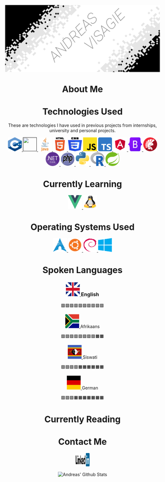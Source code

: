 <img src="Resources/AVLogo.png" alt="Andreas Logo" align="center">
<!-- ABOUT ME -->
<h1 align="center"> About Me </h1>

<!-- TECHNOLOGIES -->
<h1 align="center"> Technologies Used </h1>
<div align="center">
    <p> These are technologies I have used in previous projects from internships, university and personal projects. </p> 
    <!-- C++ -->
    <a href="https://cplusplus.com/"> <img src="Resources/C++Logo.svg" width="45" height="45" alt="C++"> </a>
    <!-- C# -->
    <a href=""> <img src="Resources/C#Logo.svg" width="45" height="45" alt=""> </a>
    <!-- JAVA -->
    <a href="https://www.java.com/en/"> <img src="Resources/JavaLogo.svg" width="45" height="45" alt="JAVA"> </a>
    <!-- HTML -->
    <a href="https://html.com/"> <img src="Resources/HTML5Logo.svg" width="45" height="45" alt="HTML"> </a>
    <!-- CSS -->
    <a href="https://html.com/"> <img src="Resources/CSS3Logo.svg" width="45" height="45" alt="CSS"> </a>
    <!-- JavaScript -->
    <a href="https://www.javascript.com/"> <img src="Resources/JavaScriptLogo.svg" width="45" height="45" alt="JS"> </a>
    <!-- TypeScript -->
    <a href=""> <img src="Resources/TypeScriptLogo.svg" width="45" height="45" alt="TS"> </a>
    <!-- Angular -->
    <a href=""> <img src="Resources/AngularLogo.svg" width="45" height="45" alt="Angular"> </a>
    <!-- Bootstrap -->
    <a href=""> <img src="Resources/BootstrapLogo.svg" width="45" height="45" alt="Bootstrap"> </a>
    <!-- Delphi -->
    <a href=""> <img src="Resources/DelphiLogo.png" width="45" height="45" alt="Delphi"> </a>
    <!-- NETCORE -->
    <a href=""> <img src="Resources/NETCoreLogo.svg" width="45" height="45" alt="NETCORE"> </a>
    <!-- PHP -->
    <a href=""> <img src="Resources/PHPLogo.svg" width="45" height="45" alt="PHP"> </a>
    <!-- Python -->
    <a href=""> <img src="Resources/PythonLogo.png" width="45" height="45" alt="Python"> </a>
    <!-- R -->
    <a href=""> <img src="Resources/RLogo.svg" width="45" height="45" alt="R"> </a>
    <!-- Spring -->
    <a href=""> <img src="Resources/SpringLogo.svg" width="45" height="45" alt="Spring"> </a>
</div>

<!-- LEARNING -->
<h1 align="center"> Currently Learning </h1>
<div align="center">
    <!-- VUEJS -->
    <a href="https://vuejs.org/"> <img src="Resources/VueLogo.svg" width="45" height="45" alt="VueJS"> </a>
    <!-- LINUX -->
    <a href="https://www.linux.org/"> <img src="Resources/TuxLinux.png" width="45" height="45" alt="Linux"> </a>
</div>

<!-- OPERATING SYSTEMS -->
<h1 align="center"> Operating Systems Used </h1>
<div align="center">
    <!-- ARCHLINUX -->
    <a href="https://archlinux.org/"> <img src="Resources/ArchLogo.svg" width="45" height="45" alt="ArchLinux"> </a>
    <!-- Ubuntu -->
    <a href="https://ubuntu.com/"> <img src="Resources/UbuntuLogo.svg" width="45" height="45" alt="Ubuntu"> </a>
    <!-- Debian -->
    <a href="https://www.debian.org/"> <img src="Resources/DebianLogo.svg" width="45" height="45" alt="Debian"> </a>
    <!-- Windows -->
    <a href="https://www.microsoft.com/en-za/windows/"> <img src="Resources/WindowsLogo.svg" width="45" height="45" alt="Windows"> </a>
</div>

<!-- LANGUAGES SPOKEN -->
<h1 align="center"> Spoken Languages </h1>
<div align="center">
<!-- <ul style="list-style-type:none"> -->
    <h3> 
        <a href=""> <img src="Resources/UKEnglishLogo.svg" width="45" height="45" alt="UKEnglish"> </a>
        English         
    </h3>
    <a>🟩🟩🟩🟩🟩🟩🟩🟩🟩🟩</a>
    <p> 
        <a href=""> <img src="Resources/SAAfrikaansLogo.svg" width="45" height="45" alt="Afrikaans"> </a>
        Afrikaans       
    </p>
    <a>🟩🟩🟩🟩🟩🟩🟩🟩🟧🟧</a>
    <p> 
        <a href=""> <img src="Resources/SiswatiLogo.svg" width="45" height="45" alt="Siswati"> </a>
        Siswati
    </p>
    <a>🟩🟩🟩🟩🟧🟧🟧🟧🟧🟧</a>
    <p>
        <a href=""> <img src="Resources/GermanLogo.svg" width="45" height="45" alt="German"> </a>
        German
    </p>
    <a>🟩🟩🟩🟧🟧🟧🟧🟧🟧🟧</a>
</ul>    
<!-- </div> -->

<!-- READING -->
<h1 align="center"> Currently Reading </h1>

<!-- CONTACT -->
<h1 align="center"> Contact Me </h1>
<div align="center">
    <!-- Linkedin -->
    <a href=""> <img src="Resources/LinkedInLogo.svg" width="45" height="45" alt="LinedIN"> </a>
</div>


![Andreas' Github Stats](https://github-readme-stats.vercel.app/api?username=PurpleAxe&count_private=true&show_icons=true&theme=transparent)

